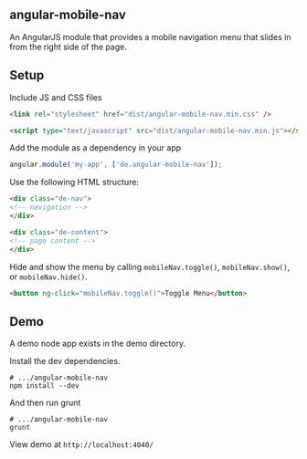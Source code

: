## angular-mobile-nav

An AngularJS module that provides a mobile navigation menu that slides in from the right side of the page.

## Setup

Include JS and CSS files
```html
<link rel="stylesheet" href="dist/angular-mobile-nav.min.css" />

<script type="text/javascript" src="dist/angular-mobile-nav.min.js"></script>
```

Add the module as a dependency in your app
```javascript
angular.module('my-app', ['de.angular-mobile-nav']);
```

Use the following HTML structure:
```html
<div class="de-nav">
<!-- navigation -->
</div>

<div class="de-content">
<!-- page content -->
</div>
```

Hide and show the menu by calling `mobileNav.toggle()`, `mobileNav.show()`, or `mobileNav.hide()`.
```html
<button ng-click="mobileNav.toggle()">Toggle Menu</button>
```

## Demo
A demo node app exists in the demo directory.

Install the dev dependencies.
```
# .../angular-mobile-nav
npm install --dev
```

And then run grunt
```
# .../angular-mobile-nav
grunt
```

View demo at `http://localhost:4040/`
